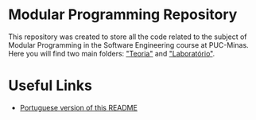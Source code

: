 # Modular Programming Repository
This repository was created to store all the code related to the subject of Modular Programming in the Software Engineering course at PUC-Minas. Here you will find two main folders: ["Teoria"](./teoria) and ["Laboratório"](./laboratorio).

# Useful Links

- [Portuguese version of this README](./README.md)
